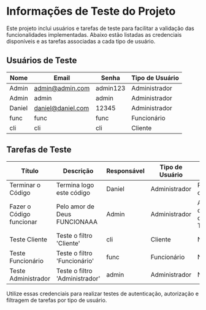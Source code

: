 # Informações de Teste do Projeto

Este projeto inclui usuários e tarefas de teste para facilitar a validação das funcionalidades implementadas. Abaixo estão listadas as credenciais disponíveis e as tarefas associadas a cada tipo de usuário.

## Usuários de Teste

| Nome     | Email               | Senha     | Tipo de Usuário  |
|----------|---------------------|-----------|------------------|
| Admin    | admin@admin.com     | admin123  | Administrador    |
| Admin    | admin               | admin     | Administrador    |
| Daniel   | daniel@daniel.com   | 12345     | Administrador    |
| func     | func                | func      | Funcionário      |
| cli      | cli                 | cli       | Cliente          |

## Tarefas de Teste

| Título                    | Descrição                          | Responsável | Tipo de Usuário  | Prazo                   |
|---------------------------|------------------------------------|-------------|------------------|-------------------------|
| Terminar o Código         | Termina logo este código           | Daniel      | Administrador    | Pra ontem               |
| Fazer o Código funcionar  | Pelo amor de Deus FUNCIONAAA       | Admin       | Administrador    | Antes do fim dos Tempos|
| Teste Cliente             | Teste o filtro 'Cliente'           | cli         | Cliente          | NULL                    |
| Teste Funcionário         | Teste o filtro 'Funcionário'       | func        | Funcionário      | NULL                    |
| Teste Administrador       | Teste o filtro 'Administrador'     | admin       | Administrador    | NULL                    |

Utilize essas credenciais para realizar testes de autenticação, autorização e filtragem de tarefas por tipo de usuário.
